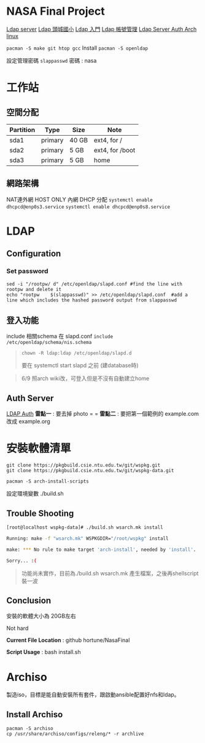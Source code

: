 NASA Final Project
===
[Ldap server](https://blog.gtwang.org/linux/ubuntu-ldap-server/)
[Ldap 頭城國小](http://blog.ilc.edu.tw/blog/blog/25793/trackbacks/530073)
[Ldap 入門](http://www.l-penguin.idv.tw/article/ldap-1.htm)
[Ldap 帳號管理](http://www.l-penguin.idv.tw/article/ldap-3.htm)
[Ldap Server Auth Arch linux](https://wiki.archlinux.org/index.php/LDAP_authentication)

`pacman -S make git htop gcc`
Install
`pacman -S openldap`

設定管理密碼
`slappasswd` 密碼 : nasa

# 工作站 

## 空間分配

| Partition | Type    | Size  | Note            |
| --------- | ------- | ----- | --------------- |
| sda1      | primary | 40 GB | ext4, for /     |
| sda2      | primary | 5 GB  | ext4, for /boot |
| sda3      | primary | 5 GB  | home            |

## 網路架構

NAT連外網 HOST ONLY 內網
DHCP 分配
`systemctl enable dhcpcd@enp0s3.service`
`systemctl enable dhcpcd@enp0s8.service`

# LDAP

## Configuration

### Set password

```shell
sed -i "/rootpw/ d" /etc/openldap/slapd.conf #find the line with rootpw and delete it
echo "rootpw    $(slappasswd)" >> /etc/openldap/slapd.conf  #add a line which includes the hashed password output from slappasswd
```



## **登入功能**

include 相關schema 在 slapd.conf
`include /etc/openldap/schema/nis.schema`



> `chown -R ldap:ldap /etc/openldap/slapd.d`
>
> 要在 systemctl start slapd 之前 (建database時)



> 6/9 照arch wiki改，可登入但是不沒有自動建立home



## Auth Server

[LDAP Auth](https://wiki.archlinux.org/index.php/LDAP_authentication)
**雷點一** : 要去掉 photo = =
**雷點二** : 要把第一個範例的 example.com 改成 example.org

# 安裝軟體清單
```
git clone https://pkgbuild.csie.ntu.edu.tw/git/wspkg.git
git clone https://pkgbuild.csie.ntu.edu.tw/git/wspkg-data.git
```
`pacman -S arch-install-scripts` 

設定環境變數
./build.sh 

## Trouble Shooting

````bash
[root@localhost wspkg-data]# ./build.sh wsarch.mk install

Running: make -f "wsarch.mk" WSPKGDIR="/root/wspkg" install

make: *** No rule to make target 'arch-install', needed by 'install'.  Stop.

Sorry... :(
````

> 功能尚未實作，目前為./build.sh wsarch.mk 產生檔案，之後再shellscript裝一波



## Conclusion

安裝的軟體大小為 20GB左右

Not hard

**Current File Location** : github hortune/NasaFinal

**Script Usage** : bash install.sh

# Archiso 
製造iso，目標是能自動安裝所有套件，跟啟動ansible配置好nfs和ldap。

## Install Archiso
```
pacman -S archiso
cp /usr/share/archiso/configs/releng/* -r archlive
```
